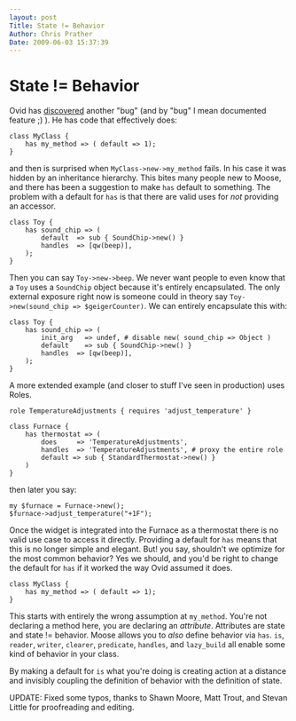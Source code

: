 ```yaml
---
layout: post
Title: State != Behavior  
Author: Chris Prather
Date: 2009-06-03 15:37:39
---
```


# State != Behavior
Ovid has [discovered][1] another "bug" (and by "bug" I mean documented
feature ;) ). He has code that effectively does:

    class MyClass {
        has my_method => ( default => 1);
    }

and then is surprised when `MyClass->new->my_method` fails. In his case it was
hidden by an inheritance hierarchy. This bites many people new to Moose, and there
has been a suggestion to make `has` default to something. The problem with a
default for `has` is that there are valid uses for *not* providing an accessor.

    class Toy {
        has sound_chip => (       
            default  => sub { SoundChip->new() }
            handles  => [qw(beep)],
        );
    }


Then you can say `Toy->new->beep`. We never want people to even know that a
`Toy` uses a `SoundChip` object because it's entirely encapsulated. The only
external exposure right now is someone could in theory say
`Toy->new(sound_chip => $geigerCounter)`. We can entirely encapsulate this
with:

    class Toy {
        has sound_chip => (
            init_arg   => undef, # disable new( sound_chip => Object )
            default    => sub { SoundChip->new() }
            handles  => [qw(beep)],
        );
    }

A more extended example (and closer to stuff I've seen in
production) uses Roles.

    role TemperatureAdjustments { requires 'adjust_temperature' }

    class Furnace {
        has thermostat => (
            does     => 'TemperatureAdjustments',
            handles  => 'TemperatureAdjustments', # proxy the entire role
            default => sub { StandardThermostat->new() }
        )
    }

then later you say:

    my $furnace = Furnace->new();
    $furnace->adjust_temperature("+1F");

Once the widget is integrated into the Furnace as a thermostat there is no
valid use case to access it directly. Providing a default for `has` means that
this is no longer simple and elegant. But! you say, shouldn't we optimize for
the most common behavior? Yes we should, and you'd be right to change the
default for `has` if it worked the way Ovid assumed it does.

    class MyClass {
        has my_method => ( default => 1);
    }

This starts with entirely the wrong assumption at `my_method`. You're not
declaring a method here, you are declaring an *attribute*. Attributes are
state and state != behavior. Moose allows you to *also* define behavior via
`has`. `is`, `reader`, `writer`, `clearer`, `predicate`, `handles`, and
`lazy_build` all enable some kind of behavior in your class.

By making a default for `is` what you're doing is creating action at a
distance and invisibly coupling the definition of behavior with the definition
of state.

UPDATE: Fixed some typos, thanks to Shawn Moore, Matt Trout, and Stevan Little for proofreading and editing.

[1]: http://use.perl.org/~Ovid/journal/39070
